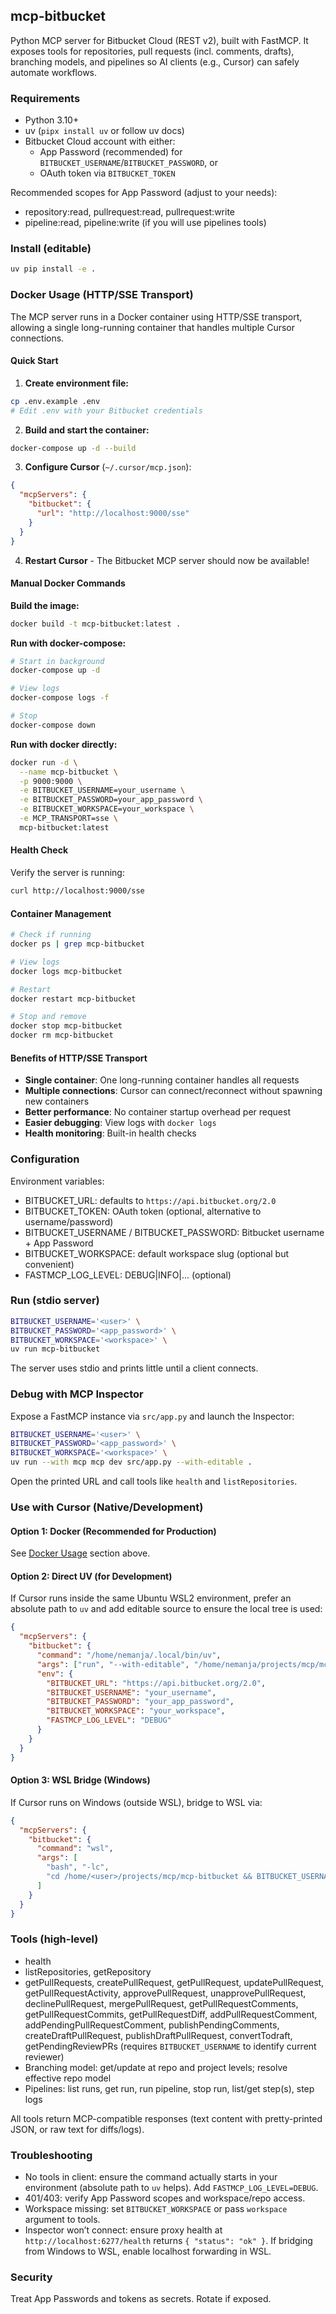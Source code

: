## mcp-bitbucket
Python MCP server for Bitbucket Cloud (REST v2), built with FastMCP. It exposes tools for repositories, pull requests (incl. comments, drafts), branching models, and pipelines so AI clients (e.g., Cursor) can safely automate workflows.

### Requirements
- Python 3.10+
- uv (`pipx install uv` or follow uv docs)
- Bitbucket Cloud account with either:
  - App Password (recommended) for `BITBUCKET_USERNAME`/`BITBUCKET_PASSWORD`, or
  - OAuth token via `BITBUCKET_TOKEN`

Recommended scopes for App Password (adjust to your needs):
- repository:read, pullrequest:read, pullrequest:write
- pipeline:read, pipeline:write (if you will use pipelines tools)

### Install (editable)
```bash
uv pip install -e .
```

### Docker Usage (HTTP/SSE Transport)

The MCP server runs in a Docker container using HTTP/SSE transport, allowing a single long-running container that handles multiple Cursor connections.

#### Quick Start

1. **Create environment file:**
```bash
cp .env.example .env
# Edit .env with your Bitbucket credentials
```

2. **Build and start the container:**
```bash
docker-compose up -d --build
```

3. **Configure Cursor** (`~/.cursor/mcp.json`):
```json
{
  "mcpServers": {
    "bitbucket": {
      "url": "http://localhost:9000/sse"
    }
  }
}
```

4. **Restart Cursor** - The Bitbucket MCP server should now be available!

#### Manual Docker Commands

**Build the image:**
```bash
docker build -t mcp-bitbucket:latest .
```

**Run with docker-compose:**
```bash
# Start in background
docker-compose up -d

# View logs
docker-compose logs -f

# Stop
docker-compose down
```

**Run with docker directly:**
```bash
docker run -d \
  --name mcp-bitbucket \
  -p 9000:9000 \
  -e BITBUCKET_USERNAME=your_username \
  -e BITBUCKET_PASSWORD=your_app_password \
  -e BITBUCKET_WORKSPACE=your_workspace \
  -e MCP_TRANSPORT=sse \
  mcp-bitbucket:latest
```

#### Health Check

Verify the server is running:
```bash
curl http://localhost:9000/sse
```

#### Container Management

```bash
# Check if running
docker ps | grep mcp-bitbucket

# View logs
docker logs mcp-bitbucket

# Restart
docker restart mcp-bitbucket

# Stop and remove
docker stop mcp-bitbucket
docker rm mcp-bitbucket
```

#### Benefits of HTTP/SSE Transport

- **Single container**: One long-running container handles all requests
- **Multiple connections**: Cursor can connect/reconnect without spawning new containers
- **Better performance**: No container startup overhead per request
- **Easier debugging**: View logs with `docker logs`
- **Health monitoring**: Built-in health checks

### Configuration
Environment variables:
- BITBUCKET_URL: defaults to `https://api.bitbucket.org/2.0`
- BITBUCKET_TOKEN: OAuth token (optional, alternative to username/password)
- BITBUCKET_USERNAME / BITBUCKET_PASSWORD: Bitbucket username + App Password
- BITBUCKET_WORKSPACE: default workspace slug (optional but convenient)
- FASTMCP_LOG_LEVEL: DEBUG|INFO|... (optional)

### Run (stdio server)
```bash
BITBUCKET_USERNAME='<user>' \
BITBUCKET_PASSWORD='<app_password>' \
BITBUCKET_WORKSPACE='<workspace>' \
uv run mcp-bitbucket
```
The server uses stdio and prints little until a client connects.

### Debug with MCP Inspector
Expose a FastMCP instance via `src/app.py` and launch the Inspector:
```bash
BITBUCKET_USERNAME='<user>' \
BITBUCKET_PASSWORD='<app_password>' \
BITBUCKET_WORKSPACE='<workspace>' \
uv run --with mcp mcp dev src/app.py --with-editable .
```
Open the printed URL and call tools like `health` and `listRepositories`.

### Use with Cursor (Native/Development)

#### Option 1: Docker (Recommended for Production)
See [Docker Usage](#docker-usage) section above.

#### Option 2: Direct UV (for Development)
If Cursor runs inside the same Ubuntu WSL2 environment, prefer an absolute path to `uv` and add editable source to ensure the local tree is used:
```json
{
  "mcpServers": {
    "bitbucket": {
      "command": "/home/nemanja/.local/bin/uv",
      "args": ["run", "--with-editable", "/home/nemanja/projects/mcp/mcp-bitbucket", "mcp-bitbucket"],
      "env": {
        "BITBUCKET_URL": "https://api.bitbucket.org/2.0",
        "BITBUCKET_USERNAME": "your_username",
        "BITBUCKET_PASSWORD": "your_app_password",
        "BITBUCKET_WORKSPACE": "your_workspace",
        "FASTMCP_LOG_LEVEL": "DEBUG"
      }
    }
  }
}
```

#### Option 3: WSL Bridge (Windows)
If Cursor runs on Windows (outside WSL), bridge to WSL via:
```json
{
  "mcpServers": {
    "bitbucket": {
      "command": "wsl",
      "args": [
        "bash", "-lc",
        "cd /home/<user>/projects/mcp/mcp-bitbucket && BITBUCKET_USERNAME='your_username' BITBUCKET_PASSWORD='your_app_password' BITBUCKET_WORKSPACE='your_workspace' /home/<user>/.local/bin/uv run mcp-bitbucket"
      ]
    }
  }
}
```

### Tools (high-level)
- health
- listRepositories, getRepository
- getPullRequests, createPullRequest, getPullRequest, updatePullRequest, getPullRequestActivity,
  approvePullRequest, unapprovePullRequest, declinePullRequest, mergePullRequest,
  getPullRequestComments, getPullRequestCommits, getPullRequestDiff,
  addPullRequestComment, addPendingPullRequestComment, publishPendingComments,
  createDraftPullRequest, publishDraftPullRequest, convertTodraft,
  getPendingReviewPRs (requires `BITBUCKET_USERNAME` to identify current reviewer)
- Branching model: get/update at repo and project levels; resolve effective repo model
- Pipelines: list runs, get run, run pipeline, stop run, list/get step(s), step logs

All tools return MCP-compatible responses (text content with pretty-printed JSON, or raw text for diffs/logs).

### Troubleshooting
- No tools in client: ensure the command actually starts in your environment (absolute path to `uv` helps). Add `FASTMCP_LOG_LEVEL=DEBUG`.
- 401/403: verify App Password scopes and workspace/repo access.
- Workspace missing: set `BITBUCKET_WORKSPACE` or pass `workspace` argument to tools.
- Inspector won’t connect: ensure proxy health at `http://localhost:6277/health` returns `{ "status": "ok" }`. If bridging from Windows to WSL, enable localhost forwarding in WSL.

### Security
Treat App Passwords and tokens as secrets. Rotate if exposed.
